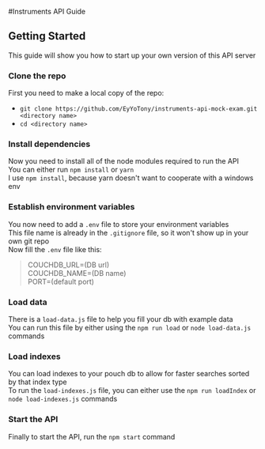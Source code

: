 #Instruments API Guide

## Getting Started
  This guide will show you how to start up your own version of this API server

### Clone the repo
  First you need to make a local copy of the repo:
  - `git clone https://github.com/EyYoTony/instruments-api-mock-exam.git <directory name>`
  - `cd <directory name>`

### Install dependencies
  Now you need to install all of the node modules required to run the API <br />
  You can either run `npm install` or `yarn` <br />
  I use `npm install`, because yarn doesn't want to cooperate with a windows env

### Establish environment variables
  You now need to add a `.env` file to store your environment variables <br />
  This file name is already in the `.gitignore` file, so it won't show up in your own git repo <br />
  Now fill the `.env` file like this:
  > COUCHDB_URL=(DB url) </br>
  > COUCHDB_NAME=(DB name) </br>
  > PORT=(default port) </br>

### Load data
  There is a `load-data.js` file to help you fill your db with example data </br>
  You can run this file by either using the `npm run load` or `node load-data.js` commands

### Load indexes
  You can load indexes to your pouch db to allow for faster searches sorted by that index type </br>
  To run the `load-indexes.js` file, you can either use the `npm run loadIndex` or `node load-indexes.js` commands

### Start the API
  Finally to start the API, run the `npm start` command
